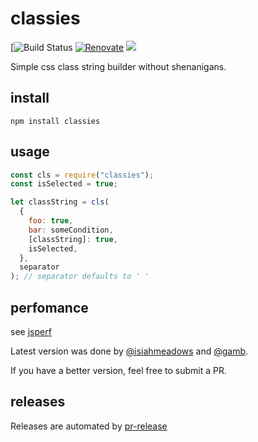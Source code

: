 # classies

[![Build Status](https://github.com/StephanHoyer/classies/actions/workflows/merge.yml/badge.svg)
[![Renovate](https://img.shields.io/badge/renovate-enabled-brightgreen.svg)](https://renovatebot.com)
![](http://img.badgesize.io/StephanHoyer/classies/master/index.js.svg?compression=gzip)

Simple css class string builder without shenanigans.

## install

```
npm install classies
```

## usage

```js
const cls = require("classies");
const isSelected = true;

let classString = cls(
  {
    foo: true,
    bar: someCondition,
    [classString]: true,
    isSelected,
  },
  separator
); // separator defaults to ' '
```

## perfomance

see [jsperf](https://jsperf.com/cls/1)

Latest version was done by [@isiahmeadows](https://github.com/isiahmeadows) and [@gamb](https://github.com/gamb).

If you have a better version, feel free to submit a PR.

## releases

Releases are automated by [pr-release](http://pr-release.org/)
